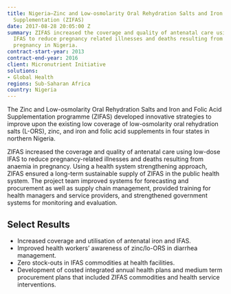 ```yaml
---
title: Nigeria—Zinc and Low-osmolarity Oral Rehydration Salts and Iron and Folic Acid
  Supplementation (ZIFAS)
date: 2017-08-28 20:05:00 Z
summary: ZIFAS increased the coverage and quality of antenatal care using low dose
  IFAS to reduce pregnancy related illnesses and deaths resulting from anaemia in
  pregnancy in Nigeria.
contract-start-year: 2013
contract-end-year: 2016
client: Micronutrient Initiative
solutions:
- Global Health
regions: Sub-Saharan Africa
country: Nigeria
---
```


The Zinc and Low-osmolarity Oral Rehydration Salts and Iron and Folic Acid Supplementation programme (ZIFAS) developed innovative strategies to improve upon the existing low coverage of low-osmolarity oral rehydration salts (L-ORS), zinc, and iron and folic acid supplements in four states in northern Nigeria.

ZIFAS increased the coverage and quality of antenatal care using low-dose IFAS to reduce pregnancy-related illnesses and deaths resulting from anaemia in pregnancy. Using a health system strengthening approach, ZIFAS ensured a long-term sustainable supply of ZIFAS in the public health system. The project team improved systems for forecasting and procurement as well as supply chain management, provided training for health managers and service providers, and strengthened government systems for monitoring and evaluation.

## Select Results

* Increased coverage and utilisation of antenatal iron and IFAS.
* Improved health workers’ awareness of zinc/lo-ORS in diarrhea management.
* Zero stock-outs in IFAS commodities at health facilities.
* Development of costed integrated annual health plans and medium term procurement plans that included ZIFAS commodities and health service interventions.
